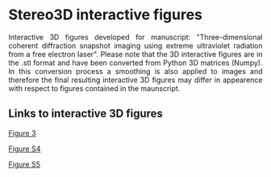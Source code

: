# Stereo3D interactive figures
<div align="justify">  
Interactive 3D figures developed for manuscript: "Three-dimensional coherent diffraction snapshot imaging using extreme ultraviolet radiation from a free electron laser". Please note that the 3D interactive figures are in the .stl format and have been converted from Python 3D matrices (Numpy). In this conversion process a smoothing is also applied to images and therefore the final resulting interactive 3D figures may differ in appearence with respect to figures contained in the maunscript.

## Links to interactive 3D figures
[Figure 3](https://m-ippoliti.github.io/test_fig3d/interactive_fig3.html)

[Figure S4](https://m-ippoliti.github.io/test_fig3d/interactive_figS4.html)

[Figure S5](https://m-ippoliti.github.io/test_fig3d/interactive_figS5.html)

